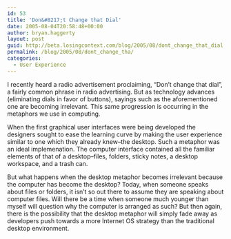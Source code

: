 ```yaml
---
id: 53
title: 'Don&#8217;t Change that Dial'
date: 2005-08-04T20:58:48+00:00
author: bryan.haggerty
layout: post
guid: http://beta.losingcontext.com/blog/2005/08/dont_change_that_dial.php
permalink: /blog/2005/08/dont_change_tha/
categories:
  - User Experience
---
```

I recently heard a radio advertisement proclaiming, &#8220;Don&#8217;t change that dial&#8221;, a fairly common phrase in radio advertising. But as technology advances (eliminating dials in favor of buttons), sayings such as the aforementioned one are becoming irrelevant. This same progression is occurring in the metaphors we use in computing.

When the first graphical user interfaces were being developed the designers sought to ease the learning curve by making the user experience similar to one which they already knew&#8211;the desktop. Such a metaphor was an ideal implemenation. The computer interface contained all the familiar elements of that of a desktop&#8211;files, folders, sticky notes, a desktop workspace, and a trash can.

But what happens when the desktop metaphor becomes irrelevant because the computer has become the desktop? Today, when someone speaks about files or folders, it isn&#8217;t so out there to assume they are speaking about computer files. Will there be a time when someone much younger than myself will question why the computer is arranged as such? But then again, there is the possibility that the desktop metaphor will simply fade away as developers push towards a more Internet OS strategy than the traditional desktop environment.